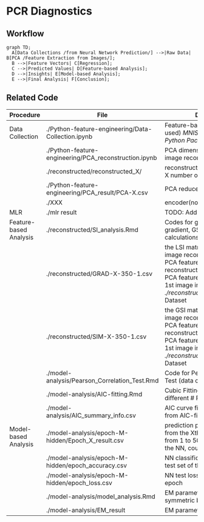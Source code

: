 # PCR Diagnostics

## Workflow

```mermaid
graph TD;
  A[Data Collections /from Neural Network Prediction/] -->|Raw Data| B[PCA /Feature Extraction from Images/];
  B -->|Feature Vectors| C[Regression];
  C -->|Predicted Values| D[Feature-based Analysis];
  D -->|Insights| E[Model-based Analysis];
  E -->|Final Analysis| F[Conclusion];
```

## Related Code

| Procedure              | File                                                  | Description                                                  |
| ---------------------- | ----------------------------------------------------- | ------------------------------------------------------------ |
| Data Collection        | ./Python-feature-engineering/Data-Collection.ipynb    | Feature-based extraction (not used) *MNIST Data Employed in Python Package* |
|                        | ./Python-feature-engineering/PCA_reconstruction.ipynb | PCA dimension reduction & image reconstruction               |
|                        | ./reconstructed/reconstructed_X/                      | reconstructed images of the first X number of PCA features   |
|                        | ./Python-feature-engineering/PCA_result/PCA-X.csv     | PCA reduced features                                         |
|                        | ./XXX                                                 | encoder(not used)                                            |
| MLR                    | ./mlr result                                          | TODO: Add mlr code inside!!!                                 |
| Feature-based Analysis | ./reconstructed/Sl_analysis.Rmd                       | Codes for global pooling / local gradient, GSI/LSI value calculations |
|                        | ./reconstructed/GRAD-X-350-1.csv                      | the LSI matrix comparing the image reconstructed from first X PCA features and image reconstructed from first 350 PCA features, 1 stands for the 1st image in the *./reconstructed/reconstructed_X/* Dataset |
|                        | ./reconstructed/SIM-X-350-1.csv                       | the GSI matrix comparing the image reconstructed from first X PCA features and image reconstructed from first 350 PCA features, 1 stands for the 1st image in the *./reconstructed/reconstructed_X/* Dataset |
|                        | ./model-analysis/Pearson_Correlation_Test.Rmd         | Code for Pearson Correlation Test (data contained)           |
|                        | ./model-analysis/AIC-fitting.Rmd                      | Cubic Fitting for AIC value w.r.t different # PCA features   |
|                        | ./model-analysis/AIC_summary_info.csv                 | AIC curve fitting result (extracted from AIC-fitting.Rmd)    |
| Model-based Analysis   | ./model-analysis/epoch-M-hidden/Epoch_X_result.csv    | prediction probability obtained from the Xth epoch (X ranged from 1 to 50, M is the depth of the NN, could be 2 or 20) |
|                        | ./model-analysis/epoch-M-hidden/epoch_accuracy.csv    | NN classification accuracy on test set of the 1st to 50th epoch |
|                        | ./model-analysis/epoch-M-hidden/epoch_loss.csv        | NN test loss of the 1st to 50th epoch                        |
|                        | ./model-analysis/model_analysis.Rmd                   | EM parameter estimation code of symmetric beta dist          |
|                        | ./model-analysis/EM_result                            | EM parameter estimation result                               |
